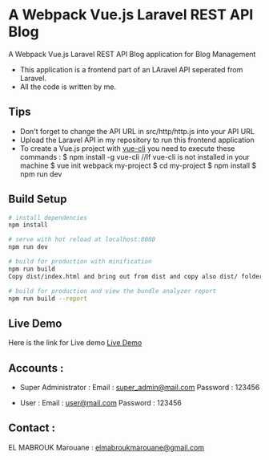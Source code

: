 # A Webpack Vue.js Laravel REST API Blog

A Webpack Vue.js Laravel REST API Blog application for Blog Management

- This application is a frontend part of an LAravel API seperated from Laravel.
- All the code is written by me.

## Tips

- Don't forget to change the API URL in src/http/http.js into your API URL
- Upload the Laravel API in my repository to run this frontend application
- To create a Vue.js project with [vue-cli](https://github.com/vuejs/vue-cli) you need to execute these commands :
  $ npm install -g vue-cli //If vue-cli is not installed in your machine
  $ vue init webpack my-project
  $ cd my-project
  $ npm install
  $ npm run dev

## Build Setup

```bash
# install dependencies
npm install

# serve with hot reload at localhost:8080
npm run dev

# build for production with minification
npm run build
Copy dist/index.html and bring out from dist and copy also dist/ folder into your website root directory. Done.

# build for production and view the bundle analyzer report
npm run build --report
```

## Live Demo

Here is the link for Live demo [Live Demo](http://elmabroukmarouane.pw/BlogAPI/PHP/Laravel/Frontend/Vue.js/Prodution)

## Accounts :

- Super Administrator : Email : [super_admin@mail.com](super_admin@mail.com) Password : 123456

- User : Email : [user@mail.com](user@mail.com) Password : 123456

## Contact :

EL MABROUK Marouane : [elmabroukmarouane@gmail.com](elmabroukmarouane@gmail.com)
